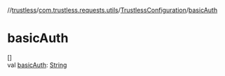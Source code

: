 //[trustless](../../../index.md)/[com.trustless.requests.utils](../index.md)/[TrustlessConfiguration](index.md)/[basicAuth](basic-auth.md)

# basicAuth

[]\
val [basicAuth](basic-auth.md): [String](https://kotlinlang.org/api/latest/jvm/stdlib/kotlin/-string/index.html)
